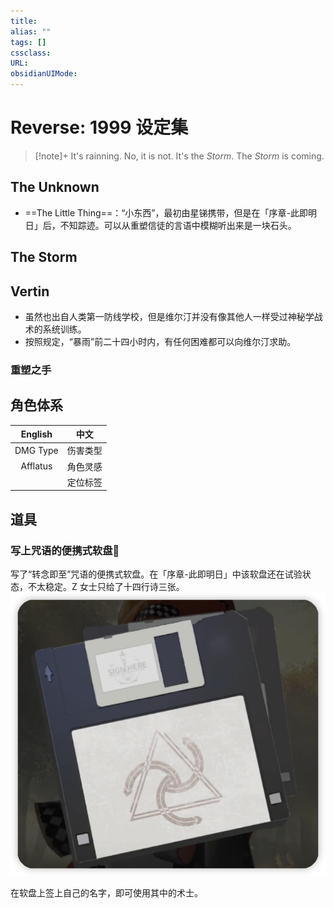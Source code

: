 ```yaml
---
title:
alias: ""
tags: []
cssclass:
URL:
obsidianUIMode:
---
```

# Reverse: 1999 设定集
> [!note]+
> It's rainning. No, it is not. It's the *Storm*. The *Storm* is coming.


## The Unknown

- ==The Little Thing==：“小东西”，最初由星锑携带，但是在「序章-此即明日」后，不知踪迹。可以从重塑信徒的言语中模糊听出来是一块石头。


## The Storm



## Vertin

- 虽然也出自人类第一防线学校，但是维尔汀并没有像其他人一样受过神秘学战术的系统训练。
- 按照规定，“暴雨”前二十四小时内，有任何困难都可以向维尔汀求助。


### 重塑之手


## 角色体系


| English  |   中文   |
| :------: | :------: |
| DMG Type | 伤害类型 |
| Afflatus | 角色灵感 |
|          | 定位标签 |




## 道具

### 写上咒语的便携式软盘💾
写了“转念即至”咒语的便携式软盘。在「序章-此即明日」中该软盘还在试验状态，不太稳定。Z 女士只给了十四行诗三张。
![写上咒语的便携式软盘|300](assets/Reverse设定.assets/image-20230930162559908.png)

在软盘上签上自己的名字，即可使用其中的术士。
